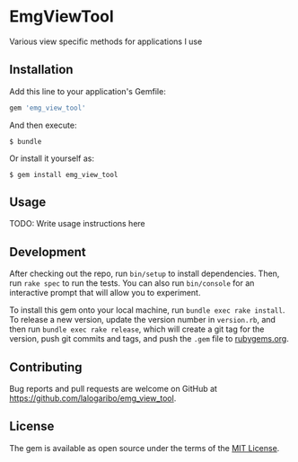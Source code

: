 # EmgViewTool

Various view specific methods for applications I use

## Installation

Add this line to your application's Gemfile:

```ruby
gem 'emg_view_tool'
```

And then execute:

    $ bundle

Or install it yourself as:

    $ gem install emg_view_tool

## Usage

TODO: Write usage instructions here

## Development

After checking out the repo, run `bin/setup` to install dependencies. Then, run `rake spec` to run the tests. You can also run `bin/console` for an interactive prompt that will allow you to experiment.

To install this gem onto your local machine, run `bundle exec rake install`. To release a new version, update the version number in `version.rb`, and then run `bundle exec rake release`, which will create a git tag for the version, push git commits and tags, and push the `.gem` file to [rubygems.org](https://rubygems.org).

## Contributing

Bug reports and pull requests are welcome on GitHub at https://github.com/lalogaribo/emg_view_tool.


## License

The gem is available as open source under the terms of the [MIT License](http://opensource.org/licenses/MIT).

